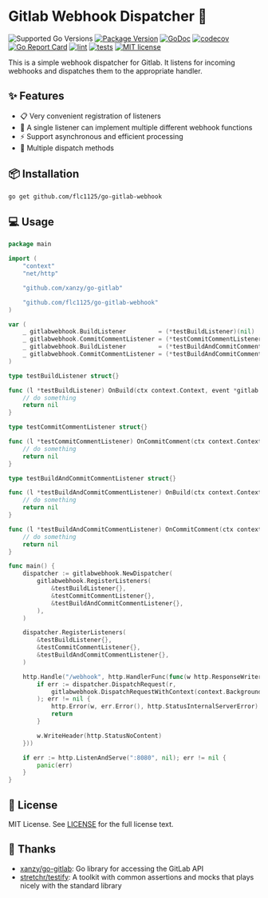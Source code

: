 # Gitlab Webhook Dispatcher 🚀

![Supported Go Versions](https://img.shields.io/badge/Go-%3E%3D1.18-blue)
[![Package Version](https://badgen.net/github/release/flc1125/go-gitlab-webhook/stable)](https://github.com/flc1125/go-gitlab-webhook/releases)
[![GoDoc](https://pkg.go.dev/badge/github.com/flc1125/go-gitlab-webhook)](https://pkg.go.dev/github.com/flc1125/go-gitlab-webhook)
[![codecov](https://codecov.io/gh/flc1125/go-gitlab-webhook/graph/badge.svg?token=QPTHZ5L9GT)](https://codecov.io/gh/flc1125/go-gitlab-webhook)
[![Go Report Card](https://goreportcard.com/badge/github.com/flc1125/go-gitlab-webhook)](https://goreportcard.com/report/github.com/flc1125/go-gitlab-webhook)
[![lint](https://github.com/flc1125/go-gitlab-webhook/actions/workflows/lint.yml/badge.svg)](https://github.com/flc1125/go-gitlab-webhook/actions/workflows/lint.yml)
[![tests](https://github.com/flc1125/go-gitlab-webhook/actions/workflows/test.yml/badge.svg)](https://github.com/flc1125/go-gitlab-webhook/actions/workflows/test.yml)
[![MIT license](https://img.shields.io/badge/license-MIT-brightgreen.svg)](https://opensource.org/licenses/MIT)

This is a simple webhook dispatcher for Gitlab. It listens for incoming webhooks and dispatches them to the appropriate handler.

## ✨ Features

- 📋 Very convenient registration of listeners
- 🔄 A single listener can implement multiple different webhook functions
- ⚡ Support asynchronous and efficient processing
- 🚀 Multiple dispatch methods

## 📦 Installation

```shell
go get github.com/flc1125/go-gitlab-webhook
```

## 💻 Usage

```go
package main

import (
	"context"
	"net/http"

	"github.com/xanzy/go-gitlab"

	"github.com/flc1125/go-gitlab-webhook"
)

var (
	_ gitlabwebhook.BuildListener         = (*testBuildListener)(nil)
	_ gitlabwebhook.CommitCommentListener = (*testCommitCommentListener)(nil)
	_ gitlabwebhook.BuildListener         = (*testBuildAndCommitCommentListener)(nil)
	_ gitlabwebhook.CommitCommentListener = (*testBuildAndCommitCommentListener)(nil)
)

type testBuildListener struct{}

func (l *testBuildListener) OnBuild(ctx context.Context, event *gitlab.BuildEvent) error {
	// do something
	return nil
}

type testCommitCommentListener struct{}

func (l *testCommitCommentListener) OnCommitComment(ctx context.Context, event *gitlab.CommitCommentEvent) error {
	// do something
	return nil
}

type testBuildAndCommitCommentListener struct{}

func (l *testBuildAndCommitCommentListener) OnBuild(ctx context.Context, event *gitlab.BuildEvent) error {
	// do something
	return nil
}

func (l *testBuildAndCommitCommentListener) OnCommitComment(ctx context.Context, event *gitlab.CommitCommentEvent) error {
	// do something
	return nil
}

func main() {
	dispatcher := gitlabwebhook.NewDispatcher(
		gitlabwebhook.RegisterListeners(
			&testBuildListener{},
			&testCommitCommentListener{},
			&testBuildAndCommitCommentListener{},
		),
	)

	dispatcher.RegisterListeners(
		&testBuildListener{},
		&testCommitCommentListener{},
		&testBuildAndCommitCommentListener{},
	)

	http.Handle("/webhook", http.HandlerFunc(func(w http.ResponseWriter, r *http.Request) {
		if err := dispatcher.DispatchRequest(r,
			gitlabwebhook.DispatchRequestWithContext(context.Background()), // custom context
		); err != nil {
			http.Error(w, err.Error(), http.StatusInternalServerError)
			return
		}

		w.WriteHeader(http.StatusNoContent)
	}))

	if err := http.ListenAndServe(":8080", nil); err != nil {
		panic(err)
	}
}
```

## 📜 License

MIT License. See [LICENSE](LICENSE) for the full license text.

## 💖 Thanks

- [xanzy/go-gitlab](https://github.com/xanzy/go-gitlab): Go library for accessing the GitLab API
- [stretchr/testify](github.com/stretchr/testify): A toolkit with common assertions and mocks that plays nicely with the standard library
